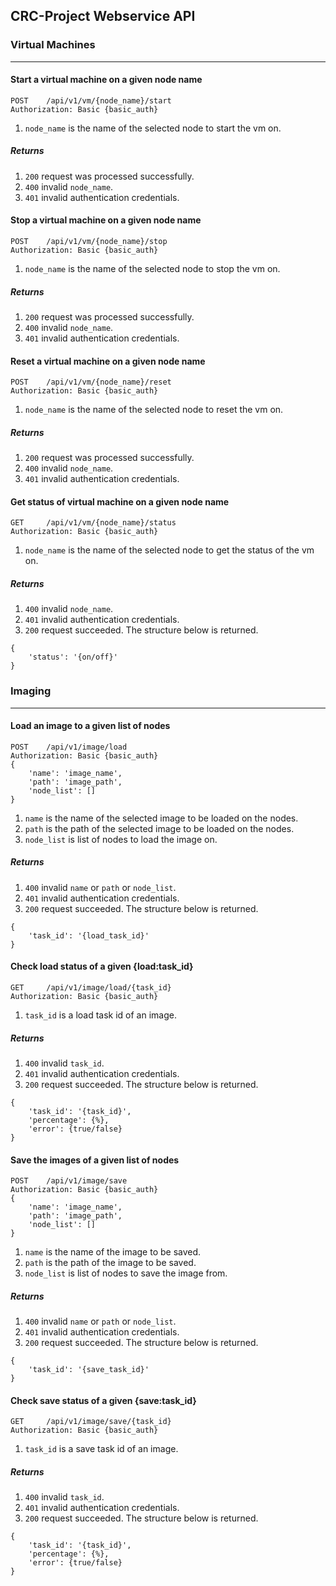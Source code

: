 ## CRC-Project Webservice API

### Virtual Machines
---
#### Start a virtual machine on a given node name
```
POST 	/api/v1/vm/{node_name}/start
Authorization: Basic {basic_auth}
```
1. `node_name` is the name of the selected node to start the vm on.

##### Returns
1. `200` request was processed successfully.
2. `400` invalid `node_name`.
3. `401` invalid authentication credentials.

#### Stop a virtual machine on a given node name
```
POST	/api/v1/vm/{node_name}/stop
Authorization: Basic {basic_auth}
```
1. `node_name` is the name of the selected node to stop the vm on.

##### Returns
1. `200` request was processed successfully.
2. `400` invalid `node_name`.
3. `401` invalid authentication credentials.

#### Reset a virtual machine on a given node name
```
POST	/api/v1/vm/{node_name}/reset
Authorization: Basic {basic_auth}
```
1. `node_name` is the name of the selected node to reset the vm on.

##### Returns
1. `200` request was processed successfully.
2. `400` invalid `node_name`.
3. `401` invalid authentication credentials.

#### Get status of virtual machine on a given node name
```
GET		/api/v1/vm/{node_name}/status
Authorization: Basic {basic_auth}
```
1. `node_name` is the name of the selected node to get the status of the vm on.

##### Returns
1. `400` invalid `node_name`.
2. `401` invalid authentication credentials.
3. `200` request succeeded. The structure below is returned.
```
{
	'status': '{on/off}'
}
```

### Imaging
---
#### Load an image to a given list of nodes
```
POST	/api/v1/image/load
Authorization: Basic {basic_auth}
{
	'name': 'image_name',
    'path': 'image_path',
    'node_list': []
}
```
1. `name` is the name of the selected image to be loaded on the nodes.
2. `path` is the path of the selected image to be loaded on the nodes.
3. `node_list` is list of nodes to load the image on.

##### Returns
1. `400` invalid `name` or `path` or `node_list`.
2. `401` invalid authentication credentials.
3. `200` request succeeded. The structure below is returned.
```
{
	'task_id': '{load_task_id}'
}
```

#### Check load status of a given {load\:task_id}
```
GET		/api/v1/image/load/{task_id}
Authorization: Basic {basic_auth}
```
1. `task_id` is a load task id of an image.

##### Returns
1. `400` invalid `task_id`.
2. `401` invalid authentication credentials.
3. `200` request succeeded. The structure below is returned.
```
{
	'task_id': '{task_id}',
    'percentage': {%},
    'error': {true/false}
}
```
#### Save the images of a given list of nodes
```
POST	/api/v1/image/save
Authorization: Basic {basic_auth}
{
	'name': 'image_name',
    'path': 'image_path',
    'node_list': []
}
```
1. `name` is the name of the image to be saved.
2. `path` is the path of the image to be saved.
3. `node_list` is list of nodes to save the image from.

##### Returns
1. `400` invalid `name` or `path` or `node_list`.
2. `401` invalid authentication credentials.
3. `200` request succeeded. The structure below is returned.
```
{
	'task_id': '{save_task_id}'
}
```

#### Check save status of a given {save\:task_id}
```
GET		/api/v1/image/save/{task_id}
Authorization: Basic {basic_auth}
```
1. `task_id` is a save task id of an image.

##### Returns
1. `400` invalid `task_id`.
2. `401` invalid authentication credentials.
3. `200` request succeeded. The structure below is returned.
```
{
	'task_id': '{task_id}',
    'percentage': {%},
    'error': {true/false}
}
```
